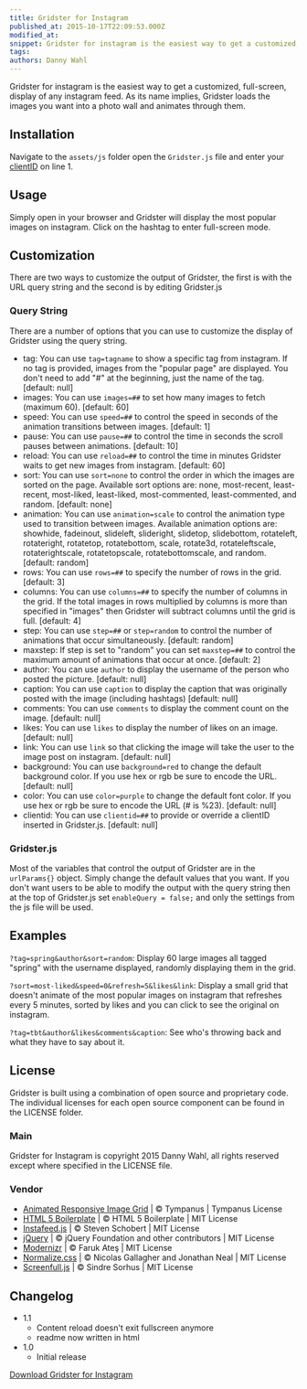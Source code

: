 ```yaml
---
title: Gridster for Instagram
published_at: 2015-10-17T22:09:53.000Z
modified_at: 
snippet: Gridster for instagram is the easiest way to get a customized, full-screen, display of any instagram feed.
tags: 
authors: Danny Wahl
---
```


Gridster for instagram is the easiest way to get a customized, full-screen, display of any instagram feed. As its name implies, Gridster loads the images you want into a photo wall and animates through them.

## Installation

Navigate to the `assets/js` folder open the `Gridster.js` file and enter your [clientID](https://instagram.com/developer/clients/manage/) on line 1.

## Usage

Simply open in your browser and Gridster will display the most popular images on instagram. Click on the hashtag to enter full-screen mode.

## Customization

There are two ways to customize the output of Gridster, the first is with the URL query string and the second is by editing Gridster.js

### Query String

There are a number of options that you can use to customize the display of Gridster using the query string.

*   tag: You can use `tag=tagname` to show a specific tag from instagram. If no tag is provided, images from the "popular page" are displayed. You don't need to add "#" at the beginning, just the name of the tag. \[default: null\]
*   images: You can use `images=##` to set how many images to fetch (maximum 60). \[default: 60\]
*   speed: You can use `speed=##` to control the speed in seconds of the animation transitions between images. \[default: 1\]
*   pause: You can use `pause=##` to control the time in seconds the scroll pauses between animations. \[default: 10\]
*   reload: You can use `reload=##` to control the time in minutes Gridster waits to get new images from instagram. \[default: 60\]
*   sort: You can use `sort=none` to control the order in which the images are sorted on the page. Available sort options are: none, most-recent, least-recent, most-liked, least-liked, most-commented, least-commented, and random. \[default: none\]
*   animation: You can use `animation=scale` to control the animation type used to transition between images. Available animation options are: showhide, fadeinout, slideleft, slideright, slidetop, slidebottom, rotateleft, rotateright, rotatetop, rotatebottom, scale, rotate3d, rotateleftscale, rotaterightscale, rotatetopscale, rotatebottomscale, and random. \[default: random\]
*   rows: You can use `rows=##` to specify the number of rows in the grid. \[default: 3\]
*   columns: You can use `columns=##` to specify the number of columns in the grid. If the total images in rows multiplied by columns is more than specified in "images" then Gridster will subtract columns until the grid is full. \[default: 4\]
*   step: You can use `step=##` or `step=random` to control the number of animations that occur simultaneously. \[default: random\]
*   maxstep: If step is set to "random" you can set `maxstep=##` to control the maximum amount of animations that occur at once. \[default: 2\]
*   author: You can use `author` to display the username of the person who posted the picture. \[default: null\]
*   caption: You can use `caption` to display the caption that was originally posted with the image (including hashtags) \[default: null\]
*   comments: You can use `comments` to display the comment count on the image. \[default: null\]
*   likes: You can use `likes` to display the number of likes on an image. \[default: null\]
*   link: You can use `link` so that clicking the image will take the user to the image post on instagram. \[default: null\]
*   background: You can use `background=red` to change the default background color. If you use hex or rgb be sure to encode the URL. \[default: null\]
*   color: You can use `color=purple` to change the default font color. If you use hex or rgb be sure to encode the URL (# is %23). \[default: null\]
*   clientid: You can use `clientid=##` to provide or override a clientID inserted in Gridster.js. \[default: null\]

### Gridster.js

Most of the variables that control the output of Gridster are in the `urlParams{}` object. Simply change the default values that you want. If you don't want users to be able to modify the output with the query string then at the top of Gridster.js set `enableQuery = false;` and only the settings from the js file will be used.

## Examples

`?tag=spring&author&sort=random`: Display 60 large images all tagged "spring" with the username displayed, randomly displaying them in the grid.

`?sort=most-liked&speed=0&refresh=5&likes&link`: Display a small grid that doesn't animate of the most popular images on instagram that refreshes every 5 minutes, sorted by likes and you can click to see the original on instagram.

`?tag=tbt&author&likes&comments&caption`: See who's throwing back and what they have to say about it.

## License

Gridster is built using a combination of open source and proprietary code. The individual licenses for each open source component can be found in the LICENSE folder.

### Main

Gridster for Instagram is copyright 2015 Danny Wahl, all rights reserved except where specified in the LICENSE file.

### Vendor

* [Animated Responsive Image Grid](http://tympanus.net/codrops/2012/08/02/animated-responsive-image-grid/) | © Tympanus | Tympanus License
* [HTML 5 Boilerplate](https://html5boilerplate.com/) | © HTML 5 Boilerplate | MIT License
* [Instafeed.js](http://instafeedjs.com/) | © Steven Schobert | MIT License
* [jQuery](https://jquery.org/) | © jQuery Foundation and other contributors | MIT License
* [Modernizr](http://modernizr.com/) | © Faruk Ateş | MIT License
* [Normalize.css](http://necolas.github.io/normalize.css/) | © Nicolas Gallagher and Jonathan Neal | MIT License
* [Screenfull.js](http://sindresorhus.com/screenfull.js/) | © Sindre Sorhus | MIT License

## Changelog

* 1.1
  * Content reload doesn't exit fullscreen anymore
  * readme now written in html
* 1.0
  * Initial release


[Download Gridster for Instagram](https://github.com/thedannywahl/gridster)